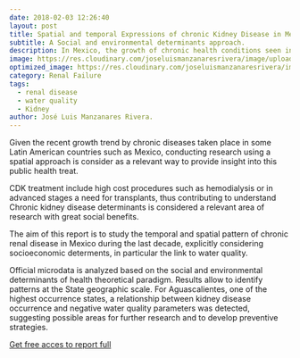 ```yaml
---
date: 2018-02-03 12:26:40
layout: post
title: Spatial and temporal Expressions of chronic Kidney Disease in Mexico 
subtitle: A Social and environmental determinants approach.
description: In Mexico, the growth of chronic health conditions seen in recent decades, represents a serious public health problem. As part of this phenomena, the rise in chronic kidney disease (CKD) is a topic of concern given its adverse social impacts.
image: https://res.cloudinary.com/joseluismanzanaresrivera/image/upload/v1585264131/dialisis-title-image_tcm7-217595_fk8xkr.jpg
optimized_image: https://res.cloudinary.com/joseluismanzanaresrivera/image/upload/v1585264131/dialisis-title-image_tcm7-217595_fk8xkr.jpg
category: Renal Failure
tags:
  - renal disease
  - water quality
  - Kidney
author: José Luis Manzanares Rivera.
---
```



Given the recent growth trend by chronic diseases taken place in some Latin American countries such as Mexico, conducting research using a spatial approach is consider as a relevant way to provide insight into this public health treat. 

CDK treatment include high cost procedures such as hemodialysis  or in advanced stages a need for transplants, thus contributing to understand Chronic kidney disease determinants is considered a relevant area of research with great social benefits.

The aim of this report is to study the temporal and spatial pattern of chronic renal disease in Mexico during the last decade, explicitly considering socioeconomic determents, in particular the link to water quality.

Official microdata is analyzed based on the social and environmental determinants of health theoretical paradigm. Results allow to identify patterns at the State geographic
scale. For Aguascalientes, one of the highest occurrence states, a relationship between kidney disease occurrence and negative water quality parameters was detected, suggesting possible areas for further research and to develop preventive strategies.




[Get free acces to report full](http://docs.wixstatic.com/ugd/59a6db_ae95ca0f66f9482eb723e34b248dda49.pdf)


